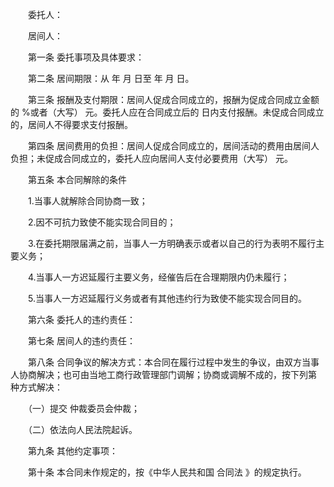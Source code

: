 
 


　　委托人：


　　居间人：


　　第一条 委托事项及具体要求：


　　第二条 居间期限：从     年     月     日至     年     月     日。


　　第三条 报酬及支付期限：居间人促成合同成立的，报酬为促成合同成立金额的 %或者（大写） 元。委托人应在合同成立后的 日内支付报酬。未促成合同成立的，居间人不得要求支付报酬。


　　第四条 居间费用的负担：居间人促成合同成立的，居间活动的费用由居间人负担；未促成合同成立的，委托人应向居间人支付必要费用（大写） 元。


　　第五条 本合同解除的条件


　　1.当事人就解除合同协商一致；


　　2.因不可抗力致使不能实现合同目的；


　　3.在委托期限届满之前，当事人一方明确表示或者以自己的行为表明不履行主要义务；


　　4.当事人一方迟延履行主要义务，经催告后在合理期限内仍未履行；


　　5.当事人一方迟延履行义务或者有其他违约行为致使不能实现合同目的。


　　第六条 委托人的违约责任：


　　第七条 居间人的违约责任：


　　第八条 合同争议的解决方式：本合同在履行过程中发生的争议，由双方当事人协商解决；也可由当地工商行政管理部门调解；协商或调解不成的，按下列第 种方式解决：


　　（一）提交 仲裁委员会仲裁；


　　（二）依法向人民法院起诉。


　　第九条 其他约定事项：


　　第十条 本合同未作规定的，按《中华人民共和国
合同法
》的规定执行。
 


 

 
 
 
 
 
  


  
 

  


  


  
 
 
 
 

